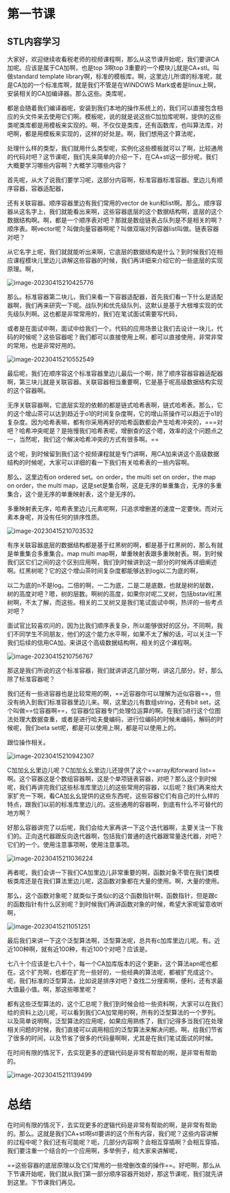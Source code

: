 # 第一节课

## STL内容学习



大家好，欢迎继续收看税老师的视频课程啊，那么从这节课开始呢，我们要讲CA加呢。应该是属于CA加啊，也是top 3啊top 3重要的一个模块儿就是CA+stl。叫做standard template library啊，标准的模板库。啊，这里边儿所谓的标准呢，就是CA加的一个标准库啊，就是我们不管是在WINDOWS Mark或者是linux上啊，安装相关的CA加编译器。那么这些。类库呢，

都是会随着我们编译器呢，安装到我们本地的操作系统上的，我们可以直接包含相应的头文件来去使用它们啊。模板呢，说的就是说这些C加加库呢啊，提供的这些类呢类库都是用模板来实现的。啊，不仅仅是类库，还有函数库，也叫算法库，对吧啊，都是用模板来实现的，这样的好处是。啊，我们想用这个算法呢，

处理什么样的类型，我们就用什么类型呢，实例化这些模板就可以了啊，比较通用的代码对吧？这节课呢，我们先来简单的介绍一下，在CA+stl这一部分呢，我们大概要学习哪些内容啊？大概学习哪些内容？







首先呢，从大了说我们要学习呢，这部分内容啊，标准容器标准容器。里边儿有顺序容器，容器适配器，

还有关联容器。顺序容器里边有我们常用的vector de kun和list啊。那么。顺序容器从这名字上，我们就能看出来啊，这些容器底层的这个数据结构啊，底层的这个数据结构啊。啊，都是一个顺序表对吧？那就是数组链表占队列是不是相关的啊？顺序表。啊vector呢？叫做向量容器啊呢？叫做双端对列容器list叫做。链表容器对吧？

从它名字上呢，我们就就能听出来啊，它底层的数据结构是什么？到时候我们在相应课程模块儿里边儿讲解这些容器的时候，我们再详细来介绍它的一些底层的实现原理。啊，

![image-20230415210425776](image/image-20230415210425776.png)



那么。标准容器第二块儿，我们来看一下容器适配器，首先我们看一下什么是适配器啊，我们再来研究一下呢。战队列和优先级队列，这默认是基于大根堆实现的优先级队列啊。这也都是非常常用的，我们在笔试面试需要写代码，

或者是在面试中啊，面试中给我们一个。代码的应用场景让我们去设计一块儿，代码的时候呢？这些容器呢？我们都可以直接使用上啊，都可以直接使用，非常非常的常用，也是非常好用的。



![image-20230415210552549](image/image-20230415210552549.png)







最后呢，我们在顺序容这个标准容器里边儿最后一个啊，除了顺序容器容器适配器啊，第三块儿就是关联容器。关联容器相当重要啊，它是基于呢高级数据结构实现的这个容器啊。

无序关联容器啊，它底层实现的依赖的都是链式哈希表啊，链式哈希表。那么，它的这个增山茶可以达到趋近于o1的时间复杂度啊，它的增山茶操作可以趋近于o1的复杂度。因为哈希表嘛，都有你采用再好的哈希函数都会产生哈希冲突的，===对吧？哈希冲突呢是？是拖慢我们哈希表呢，增删查的这个嗯，效率的这个问题点之一，当然呢，我们这个解决哈希冲突的方式有很多啊。==

这个呢，到时候留到我们这个视频课程就是专门讲啊，用CA加来讲这个高级数据结构的时候呢，大家可以详细的看一下我们有关哈希表的一些内容啊。





那么，这里边有on ordered set。on order，the multi set on order，the map on order，the multi map，这是set是集合啊，这是无序的单重集合，无序的多重集合，这个是无序的单重映射表，这个是无序的。

多重映射表无序，哈希表里边儿元素呢啊，只追求增删差的速度一定要快。而对元素本身呢，并没有任何的排序性质。

![image-20230415210703532](image/image-20230415210703532.png)



有序关联容器底层的数据结构都是基于红黑树的啊，都是基于红黑树的，那么有就是单重集合多重集合。map multi map啊，单重映射表跟多重映射表。啊，到时候我们区它们之间的这个区别应用啊，我们到时候讲到这一部分的时候再详细阐述啊。红黑树呢？它的这个增山茶时间复杂度都能够达到log以二为底的啊，

以二为底的n不是log。二倍的啊，一二为底，二是二是底数，也就是树的层数，树的高度对吧？嗯，树的层数。啊树的高度，如果你对呢二叉树，包括bstavl红黑树啊，不太了解，而这些。相关的二叉树又是我们笔试面试中啊，热评的一些考点对吧？

面试官比较喜欢问的，因为比我们顺序表复杂，所以能够很好的区分。不同啊，我们不同学生不同朋友，他们的这个能力水平啊，如果不太了解的话，可以关注一下我们后续的信用CA加。来讲这个高级数据结构啊，相关的这个课程啊。

![image-20230415210756767](image/image-20230415210756767.png)



那这是我们所说的这个标准容器，我们就讲讲这几部分啊，讲这几部分。好，那么除了标准容器呢？

我们还有一些进容器也是比较常用的啊，==近容器你可以理解为近似容器==，但没有纳入到我们标准容器里边儿来。啊，这里边儿有数组string，还有bit set，这个叫做==位容器啊==，位容器位容器专门处理位运算的啊。在我们进行这个位图法处理大数据查重，或者是进行哈夫曼编码，进行位编码的时候未编码，解码的时候呢，我们beta set呢，都是可以使用上啊，都是可以使用上的。

跟位操作相关。

![image-20230415210942307](image/image-20230415210942307.png)



C加加幺幺里边儿呢？C加加幺幺里边儿还提供了这个==array和forward list==啊。这个容器这是个数组容器啊，这是个单项链表容器，对吧？那么这个到时候呢，我们再讲完我们这些标准库里边儿的这些常用的容器，以后呢？我们再来给大家扩充一下啊，看CA加幺幺提供的这些东西呢，这些容器它们有自己的什么样的特点，跟我们以前的标准库里边儿的。这些通用的容器啊，到底有什么不可替代的地方啊？





好那么容器讲完了以后呢，我们会给大家再讲一下这个迭代器啊，主要关注一下我们的。正向迭代器跟反向迭代器啊，包括我们普通的迭代器跟常量迭代器，对吧？它们的一个。使用注意事项啊，使用注意事项。

![image-20230415211036224](image/image-20230415211036224.png)





再者呢，我们会讲一下我们CA加里边儿非常重要的啊，函数对象不管在我们类模板类库还是在我们算法里边儿呢，这函数对象都在大量的使用。啊，大量的使用。

那么，这个函数对象呢？就类似于类似c的这个函数指针啊，函数指针，但是跟c的函数指针有什么区别呢？到时候我们再讲函数对象的时候，希望大家呢留意收听啊，

![image-20230415211051251](image/image-20230415211051251.png)

最后我们来讲一下这个泛型算法啊，泛型算法呢，总共有c加库里边儿呢。有。近近100种啊，就有近100种，有近100个对吧？应该是。

七八十个应该是七八十个，每一个CA加库版本的这个更新，这个算法apn呢也都在。这个扩充啊，也都在扩充一些好的，一些经典的算法呢，都被扩充成这个。呃，我们标准的泛型算法，比如说是排序对吧？查找二分搜索啊，便利，还有求最大值最小值。啊，那这些哪里呢？

都有这些泛型算法的，这个汇总呢？我们到时候会给一些资料啊，大家可以在我们给的资料上边儿呢，可以看到我们CA加常用的啊，所有的泛型算法的一个罗列。以及简单说明啊，泛型算法的应用呢，如果应用熟练了，我们记得多当我们在处理相关问题的时候，我们直接可以调用相应的泛型算法来解决问题。啊，给我们节省了很多的时间，以及节省了很多的代码量啊啊，尤其是在我们笔试面试的时候。

在时间有限的情况下，去实现更多的逻辑代码是非常有帮助的啊，是非常有帮助的。

![image-20230415211139499](image/image-20230415211139499.png)





# 总结

在时间有限的情况下，去实现更多的逻辑代码是非常有帮助的啊，是非常有帮助的。那么。这就是我们CA+stl啊stl要讲的这个所有内容，我们呢？这些内容讲解的过程中呢？我们还有可能呢？呃，几部分内容啊？会相互穿插啊？会相互穿插，我们要注重一个结合的一个应用啊，多举例子，给大家来讲解呢，

==这些容器的底层原理以及它们常用的一些增删改查的操作==。好吧啊，那么从下节课开始呢，我们就从我们第一部分顺序容器开始好，那这节课呢，我们就先讲到这里。下节课我们再见。

































